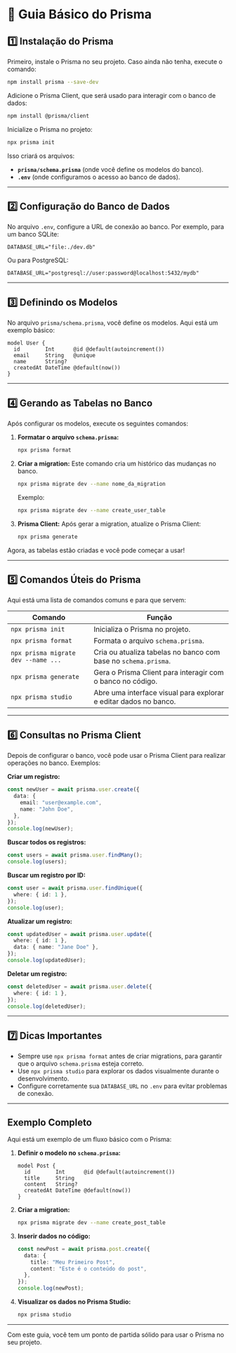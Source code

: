 
# 📘 Guia Básico do Prisma

## 1️⃣ Instalação do Prisma
Primeiro, instale o Prisma no seu projeto. Caso ainda não tenha, execute o comando:

```bash
npm install prisma --save-dev
```

Adicione o Prisma Client, que será usado para interagir com o banco de dados:

```bash
npm install @prisma/client
```

Inicialize o Prisma no projeto:

```bash
npx prisma init
```

Isso criará os arquivos:
- **`prisma/schema.prisma`** (onde você define os modelos do banco).
- **`.env`** (onde configuramos o acesso ao banco de dados).

---

## 2️⃣ Configuração do Banco de Dados
No arquivo `.env`, configure a URL de conexão ao banco. Por exemplo, para um banco SQLite:

```env
DATABASE_URL="file:./dev.db"
```

Ou para PostgreSQL:

```env
DATABASE_URL="postgresql://user:password@localhost:5432/mydb"
```

---

## 3️⃣ Definindo os Modelos
No arquivo `prisma/schema.prisma`, você define os modelos. Aqui está um exemplo básico:

```prisma
model User {
  id        Int      @id @default(autoincrement())
  email     String   @unique
  name      String?
  createdAt DateTime @default(now())
}
```

---

## 4️⃣ Gerando as Tabelas no Banco
Após configurar os modelos, execute os seguintes comandos:

1. **Formatar o arquivo `schema.prisma`:**
   ```bash
   npx prisma format
   ```

2. **Criar a migration:**
   Este comando cria um histórico das mudanças no banco.
   ```bash
   npx prisma migrate dev --name nome_da_migration
   ```
   Exemplo: 
   ```bash
   npx prisma migrate dev --name create_user_table
   ```

3. **Prisma Client:**
   Após gerar a migration, atualize o Prisma Client:
   ```bash
   npx prisma generate
   ```

Agora, as tabelas estão criadas e você pode começar a usar!

---

## 5️⃣ Comandos Úteis do Prisma
Aqui está uma lista de comandos comuns e para que servem:

| Comando                              | Função                                                                 |
|--------------------------------------|------------------------------------------------------------------------|
| `npx prisma init`                    | Inicializa o Prisma no projeto.                                       |
| `npx prisma format`                  | Formata o arquivo `schema.prisma`.                                    |
| `npx prisma migrate dev --name ...`  | Cria ou atualiza tabelas no banco com base no `schema.prisma`.         |
| `npx prisma generate`                | Gera o Prisma Client para interagir com o banco no código.            |
| `npx prisma studio`                  | Abre uma interface visual para explorar e editar dados no banco.      |

---

## 6️⃣ Consultas no Prisma Client
Depois de configurar o banco, você pode usar o Prisma Client para realizar operações no banco. Exemplos:

**Criar um registro:**
```typescript
const newUser = await prisma.user.create({
  data: {
    email: "user@example.com",
    name: "John Doe",
  },
});
console.log(newUser);
```

**Buscar todos os registros:**
```typescript
const users = await prisma.user.findMany();
console.log(users);
```

**Buscar um registro por ID:**
```typescript
const user = await prisma.user.findUnique({
  where: { id: 1 },
});
console.log(user);
```

**Atualizar um registro:**
```typescript
const updatedUser = await prisma.user.update({
  where: { id: 1 },
  data: { name: "Jane Doe" },
});
console.log(updatedUser);
```

**Deletar um registro:**
```typescript
const deletedUser = await prisma.user.delete({
  where: { id: 1 },
});
console.log(deletedUser);
```

---

## 7️⃣ Dicas Importantes
- Sempre use `npx prisma format` antes de criar migrations, para garantir que o arquivo `schema.prisma` esteja correto.
- Use `npx prisma studio` para explorar os dados visualmente durante o desenvolvimento.
- Configure corretamente sua `DATABASE_URL` no `.env` para evitar problemas de conexão.

---

## Exemplo Completo
Aqui está um exemplo de um fluxo básico com o Prisma:

1. **Definir o modelo no `schema.prisma`:**
   ```prisma
   model Post {
     id        Int      @id @default(autoincrement())
     title     String
     content   String?
     createdAt DateTime @default(now())
   }
   ```

2. **Criar a migration:**
   ```bash
   npx prisma migrate dev --name create_post_table
   ```

3. **Inserir dados no código:**
   ```typescript
   const newPost = await prisma.post.create({
     data: {
       title: "Meu Primeiro Post",
       content: "Este é o conteúdo do post",
     },
   });
   console.log(newPost);
   ```

4. **Visualizar os dados no Prisma Studio:**
   ```bash
   npx prisma studio
   ```

---

Com este guia, você tem um ponto de partida sólido para usar o Prisma no seu projeto.
